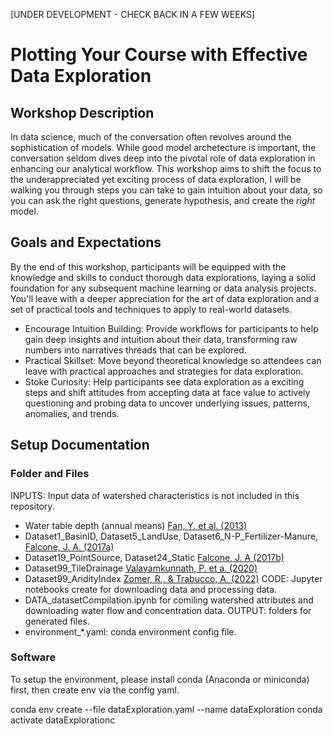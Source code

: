 [UNDER DEVELOPMENT - CHECK BACK IN A FEW WEEKS]
# Plotting Your Course with Effective Data Exploration

## Workshop Description
In data science, much of the conversation often revolves around the sophistication of models. While good model archetecture is important, the conversation seldom dives deep into the pivotal role of data exploration in enhancing our analytical workflow. This workshop aims to shift the focus to the underappreciated yet exciting process of data exploration, I will be walking you through steps you can take to gain intuition about your data, so you can ask the right questions, generate hypothesis, and create the _right_ model. 

## Goals and Expectations
By the end of this workshop, participants will be equipped with the knowledge and skills to conduct thorough data explorations, laying a solid foundation for any subsequent machine learning or data analysis projects. You'll leave with a deeper appreciation for the art of data exploration and a set of practical tools and techniques to apply to real-world datasets.
* Encourage Intuition Building: Provide workflows for participants to help gain deep insights and intuition about their data, transforming raw numbers into narratives threads that can be explored.
* Practical Skillset: Move beyond theoretical knowledge so attendees can leave with practical approaches and strategies for data exploration.
* Stoke Curiosity: Help participants see data exploration as a exciting steps and shift attitudes from accepting data at face value to actively questioning and probing data to uncover underlying issues, patterns, anomalies, and trends.

## Setup Documentation
### Folder and Files
INPUTS: Input data of watershed characteristics is not included in this repository.
- Water table depth (annual means) [Fan, Y. et al. (2013)](https://www.science.org/doi/10.1126/science.1229881)
- Dataset1_BasinID, Dataset5_LandUse, Dataset6_N-P_Fertilizer-Manure, [Falcone, J. A. (2017a)](https://www.sciencebase.gov/catalog/item/58a5b804e4b057081a24f20c)
- Dataset19_PointSource, Dataset24_Static [Falcone, J. A (2017b)](https://www.sciencebase.gov/catalog/item/59692a64e4b0d1f9f05fbd39)
- Dataset99_TileDrainage [Valayamkunnath, P. et a. (2020)](https://www.nature.com/articles/s41597-020-00596-x)
- Dataset99_AridityIndex [Zomer, R., & Trabucco, A. (2022)](https://figshare.com/articles/dataset/Global_Aridity_Index_and_Potential_Evapotranspiration_ET0_Climate_Database_v2/7504448/6)
CODE: Jupyter notebooks create for downloading data and processing data.
- DATA_datasetCompilation.ipynb for comiling watershed attributes and downloading water flow and concentration data.
OUTPUT: folders for generated files. 
- environment_*.yaml: conda environment config file.

### Software
To setup the environment, please install conda (Anaconda or miniconda) first, then create env via the config yaml.

conda env create --file dataExploration.yaml --name dataExploration
conda activate dataExplorationc